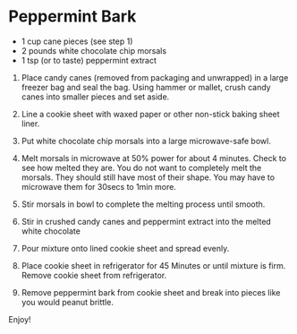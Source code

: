 # Peppermint Bark #

* 1 cup cane pieces (see step 1)
* 2 pounds white chocolate chip morsals
* 1 tsp (or to taste) peppermint extract


1. Place candy canes (removed from packaging and unwrapped) in a large freezer bag and seal the bag.  Using hammer or mallet, crush candy canes into smaller pieces and set aside.

2. Line a cookie sheet with waxed paper or other non-stick baking sheet liner.

3. Put white chocolate chip morsals into a large microwave-safe bowl.

4. Melt morsals in microwave at 50% power for about 4 minutes. Check to see how melted they are.  You do not want to completely melt the morsals.  They should still have most of their shape.  You may have to microwave them for 30secs to 1min more.  

5. Stir morsals in bowl to complete the melting process until smooth.

6. Stir in crushed candy canes and peppermint extract into the melted white chocolate

7. Pour mixture onto lined cookie sheet and spread evenly.

8. Place cookie sheet in refrigerator for 45 Minutes or until mixture is firm.  Remove cookie sheet from refrigerator.

9. Remove peppermint bark from cookie sheet and break into pieces like you would peanut brittle.

Enjoy!
